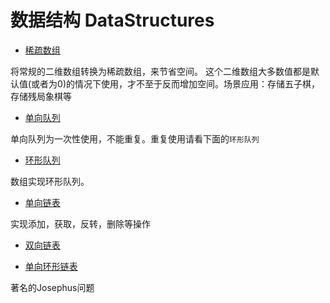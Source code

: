 # 数据结构 DataStructures


- [稀疏数组](sparse-array/src/main/resources/SparseArray.md)
 
将常规的二维数组转换为稀疏数组，来节省空间。
这个二维数组大多数值都是默认值(或者为0)的情况下使用，才不至于反而增加空间。场景应用：存储五子棋，存储残局象棋等

- [单向队列](unidirectional-queue/src/main/resources/unidirectional-queue.md)

单向队列为一次性使用，不能重复。重复使用请看下面的`环形队列`

- [环形队列](circle-queue/src/main/resources/circle-queue.md)

数组实现环形队列。

- [单向链表](one-way-linked-list/src/main/resources/one-way-linked-list.md)

实现添加，获取，反转，删除等操作

- [双向链表](double-linked-list/src/main/resources/double-linkedlist.md)


- [单向环形链表](circle-single-linked-list/src/main/resources/circle-single-linkedList.md)

著名的Josephus问题